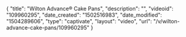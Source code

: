 {
    "title": "Wilton Advance&reg; Cake Pans",
    "description": "",
    "videoid": "109960295",
    "date_created": "1502516983",
    "date_modified": "1504289606",
    "type": "captivate",
    "layout": "video",
    "url": "\/v\/wilton-advance-cake-pans\/109960295"
}
